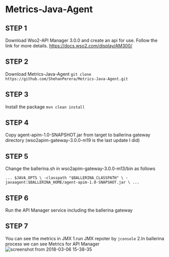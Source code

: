# Metrics-Java-Agent

<b><h2>STEP 1</h2></b>
Download Wso2-API Manager 3.0.0 and create an api for use.
Follow the link for more details.
https://docs.wso2.com/display/AM300/

<b><h2>STEP 2</h2></b>
Download Metrics-Java-Agent 
 `git clone https://github.com/ShehanPerera/Metrics-Java-Agent.git`

<b><h2>STEP 3</h2></b>
Install the package 
`mvn clean install`

<b><h2>STEP 4</h2></b>
Copy agent-apim-1.0-SNAPSHOT.jar from target to ballerina gateway directory 
(wso2apim-gateway-3.0.0-m19 is the last update I did)

<b><h2>STEP 5</h2></b>
Change the ballerina.sh in wso2apim-gateway-3.0.0-m13/bin as follows 

`...
$JAVA_OPTS \
  	-classpath "$BALLERINA_CLASSPATH" \
   	-javaagent:$BALLERINA_HOME/agent-apim-1.0-SNAPSHOT.jar \
 ...`
  
<b><h2>STEP 6</h2></b>
Run the API Manager service including the ballerina gateway   

<b><h2>STEP 7</h2></b>
You can see the metrics in JMX 
1.run JMX repoter by 
  `jconsole`
2.In ballerina process we can see Metrics for API Manager 
![screenshot from 2018-03-06 15-38-35](https://user-images.githubusercontent.com/29086284/37028949-c5a3a6fc-215b-11e8-8761-43521c9534cc.png)


